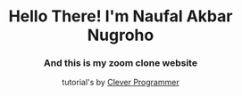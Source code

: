 <h1 align="center">Hello There! I'm Naufal Akbar Nugroho</h1>
<h3 align="center">And this is my zoom clone website</h3>
<p align="center">tutorial's by <a href="https://www.youtube.com/watch?v=ZVznzY7EjuY&list=WL&index=17">Clever Programmer</a></p>
